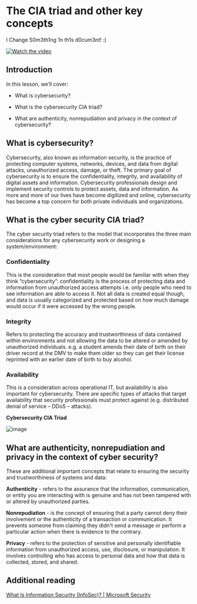 # The CIA triad and other key concepts

I Change S0m3th1ng 1n th1s d0cum3nt! :)

[![Watch the video](images/1-1_placeholder.png)](https://learn-video.azurefd.net/vod/player?id=d4c2f633-fa6a-4a3d-8d41-7a1d71189832)

## Introduction

In this lesson, we’ll cover:

 - What is cybersecurity?
   
 
 - What is the cybersecurity CIA triad?

   

 - What are authenticity, nonrepudiation and privacy in the context of cybersecurity?

## What is cybersecurity?

Cybersecurity, also known as information security, is the practice of protecting computer systems, networks, devices, and data from digital attacks, unauthorized access, damage, or theft. The primary goal of cybersecurity is to ensure the confidentiality, integrity, and availability of digital assets and information. Cybersecurity professionals design and implement security controls to protect assets, data and information. As more and more of our lives have become digitized and online, cybersecurity has become a top concern for both private individuals and organizations.

## What is the cyber security CIA triad?

The cyber security triad refers to the model that incorporates the three main considerations for any cybersecurity work or designing a system/environment:

### Confidentiality

This is the consideration that most people would be familiar with when they think “cybersecurity”: confidentiality is the process of protecting data and information from unauthorized access attempts i.e. only people who need to see information are able to access it. Not all data is created equal though, and data is usually categorized and protected based on how much damage would occur if it were accessed by the wrong people.

### Integrity

Refers to protecting the accuracy and trustworthiness of data contained within environments and not allowing the data to be altered or amended by unauthorized individuals. e.g. a student amends their date of birth on their driver record at the DMV to make them older so they can get their license reprinted with an earlier date of birth to buy alcohol.

### Availability

This is a consideration across operational IT, but availability is also important for cybersecurity. There are specific types of attacks that target availability that security professionals must protect against (e.g. distributed denial of service – DDoS – attacks).

**Cybersecurity CIA Triad**

![image](/images/ciatriad.png)

## What are authenticity, nonrepudiation and privacy in the context of cyber security?

These are additional important concepts that relate to ensuring the security and trustworthiness of systems and data:

**Authenticity** - refers to the assurance that the information, communication, or entity you are interacting with is genuine and has not been tampered with or altered by unauthorized parties.

**Nonrepudiation** - is the concept of ensuring that a party cannot deny their involvement or the authenticity of a transaction or communication. It prevents someone from claiming they didn't send a message or perform a particular action when there is evidence to the contrary.

**Privacy** - refers to the protection of sensitive and personally identifiable information from unauthorized access, use, disclosure, or manipulation. It involves controlling who has access to personal data and how that data is collected, stored, and shared. 


## Additional reading

[What Is Information Security (InfoSec)? | Microsoft Security](https://www.microsoft.com/security/business/security-101/what-is-information-security-infosec#:~:text=Three%20pillars%20of%20information%20security%3A%20the%20CIA%20triad,as%20guiding%20principles%20for%20implementing%20an%20InfoSec%20plan.)
